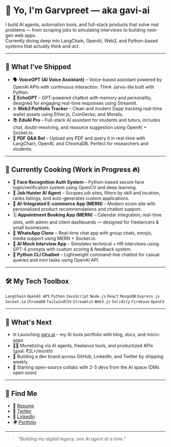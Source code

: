 # 👋 Yo, I'm Garvpreet — aka gavi-ai

I build AI agents, automation tools, and full-stack products that solve real problems — from scraping jobs to simulating interviews to building next-gen web apps.  
Currently diving deep into LangChain, OpenAI, Web3, and Python-based systems that actually *think* and *act*.

---

## 🧠 What I've Shipped

- 🗣️ **VoiceGPT (AI Voice Assistant)** – Voice-based assistant powered by OpenAI APIs with continuous interaction. Think Jarvis-lite built with Python.
- 🤖 **EchoGPT** – GPT-powered chatbot with memory and personality, designed for engaging real-time responses using Streamlit.
- 🌐 **Web3 Portfolio Tracker** – Clean and modern Dapp tracking real-time wallet assets using Ether.js, CoinGecko, and Moralis.
- 📚 **EduAI Pro** – Full-stack AI assistant for students and tutors, includes chat, doubt-resolving, and resource suggestion using OpenAI + Socket.io.
- 📄 **PDF Q&A Bot** – Upload any PDF and query it in real-time with LangChain, OpenAI, and ChromaDB. Perfect for researchers and students.

---

## 🚧 Currently Cooking (Work in Progress 🔥)

- 👤 **Face Recognition Auth System** – Python-based secure face login/verification system using OpenCV and deep learning.
- 🎯 **Job Hunter AI Agent** – Scrapes job sites, filters by skill and location, ranks listings, and auto-generates custom applications.
- 🛒 **AI-Integrated E-commerce App (MERN)** – Modern ecom site with personalized product recommendations and chatbot support.
- 🗓️ **Appointment Booking App (MERN)** – Calendar integration, real-time slots, with admin and client dashboards — designed for freelancers & small businesses.
- 💬 **WhatsApp Clone** – Real-time chat app with group chats, emojis, media support using MERN + Socket.io.
- 🧠 **AI Mock Interview App** – Simulates technical + HR interviews using GPT-4 prompts with custom scoring & feedback system.
- 🤖 **Python CLI Chatbot** – Lightweight command-line chatbot for casual queries and mini tasks using OpenAI API.

---

## 🛠️ My Tech Toolbox

`LangChain` `OpenAI API` `Python` `JavaScript` `Node.js` `React` `MongoDB` `Express.js`  
`Socket.io` `ChromaDB` `TailwindCSS` `Streamlit` `Web3.js` `Solidity` `Firebase` `OpenCV`

---

## 🚀 What's Next

- 🌐 Launching [garv.ai](https://garv.ai) – my AI tools portfolio with blog, docs, and micro-apps
- 🧑‍💼 Monetizing via AI agents, freelance tools, and productized APIs (goal: ₹2L+/month)
- 📢 Building a dev brand across GitHub, LinkedIn, and Twitter by shipping weekly
- 👥 Starting open-source collabs with 2-3 devs from the AI space (DMs open soon)

---

## 🔗 Find Me

- 📄 [Resume](https://portfolio-teal-one-74.vercel.app)
- 🧠 [Twitter](https://x.com/builtbyGavi)
- 🔗 [LinkedIn](https://www.linkedin.com/in/garvpreet-singh-60552233b/)
- 🌍 [Portfolio](https://portfolio-teal-one-74.vercel.app)

---

> _"Building my digital legacy, one AI agent at a time."_  

